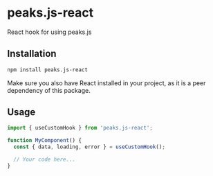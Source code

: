 # peaks.js-react
React hook for using peaks.js

## Installation
```bash
npm install peaks.js-react
```

Make sure you also have React installed in your project, as it is a peer dependency of this package.

## Usage

```javascript
import { useCustomHook } from 'peaks.js-react';

function MyComponent() {
  const { data, loading, error } = useCustomHook();

  // Your code here...
}